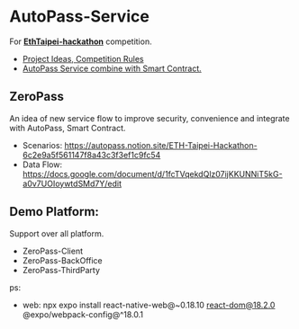 # AutoPass-Service

For [**EthTaipei-hackathon**](https://taikai.network/ethtaipei/hackathons/hackathon/prizes) competition.

- [Project Ideas, Competition Rules](https://docs.google.com/document/d/1P1IHRy7ix4IYtiTw7-Pmn9gFjAdUsHQrz0ZSRZtfEEE/edit#)
- [AutoPass Service combine with Smart Contract.](https://autopass.notion.site/ETH-Taipei-Hackathon-6c2e9a5f561147f8a43c3f3ef1c9fc54)

## ZeroPass

An idea of new service flow to improve security, convenience and integrate with AutoPass, Smart Contract.

- Scenarios: https://autopass.notion.site/ETH-Taipei-Hackathon-6c2e9a5f561147f8a43c3f3ef1c9fc54
- Data Flow: https://docs.google.com/document/d/1fcTVqekdQlz07ijKKUNNiT5kG-a0v7UOIoywtdSMd7Y/edit

## Demo Platform:

Support over all platform.

- ZeroPass-Client
- ZeroPass-BackOffice
- ZeroPass-ThirdParty

ps:

- web: npx expo install react-native-web@~0.18.10 react-dom@18.2.0 @expo/webpack-config@^18.0.1
